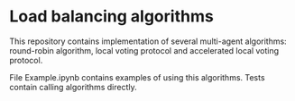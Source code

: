 # Load balancing algorithms

This repository contains implementation of several multi-agent algorithms: round-robin algorithm, local voting protocol and accelerated local voting protocol.

File Example.ipynb contains examples of using this algorithms. Tests contain calling algorithms directly.
